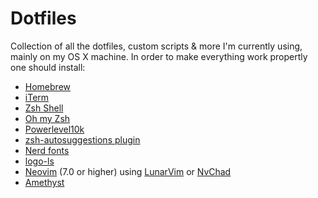 # Dotfiles

Collection of all the dotfiles, custom scripts & more I'm currently using, mainly on my OS X machine. 
In order to make everything work propertly one should install: 

- [Homebrew](https://brew.sh/index_it)
- [iTerm](https://iterm2.com/)
- [Zsh Shell](https://github.com/zsh-users/zsh)
- [Oh my Zsh](https://github.com/ohmyzsh/ohmyzsh)
- [Powerlevel10k](https://github.com/romkatv/powerlevel10k)
- [zsh-autosuggestions plugin](https://github.com/zsh-users/zsh-autosuggestions)
- [Nerd fonts](https://github.com/ryanoasis/nerd-fonts)
- [logo-ls](https://github.com/Yash-Handa/logo-ls)
- [Neovim](https://neovim.io/) (7.0 or higher) using [LunarVim](https://github.com/LunarVim/LunarVim) or [NvChad](https://github.com/NvChad/NvChad)
- [Amethyst](https://ianyh.com/amethyst/)

